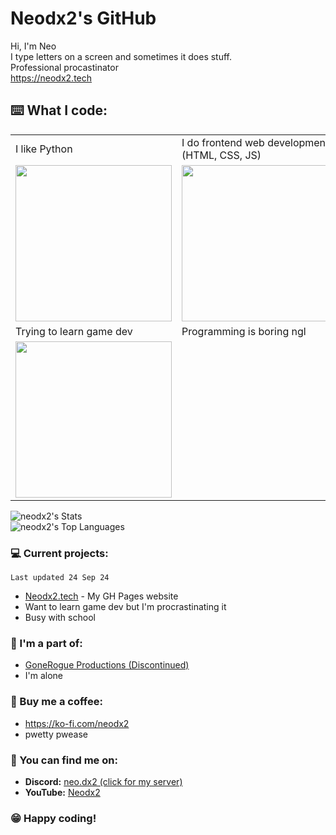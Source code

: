 # Neodx2's GitHub

Hi, I'm Neo<br/>
I type letters on a screen and sometimes it does stuff.<br/>
Professional procastinator<br/>
https://neodx2.tech

## ⌨️ What I code:
| | |
|---|---|
| I like Python | I do frontend web development (HTML, CSS, JS) |
| <img src="https://github.com/Neodx2/Neodx2/blob/main/python-beloved.gif" height="250" width="250"> | <img src="https://github.com/Neodx2/Neodx2/blob/main/css-html.gif" height="250" width="250"> |
| Trying to learn game dev | Programming is boring ngl |
| <img src="https://github.com/Neodx2/Neodx2/blob/main/game-dev.gif" height="250" width="250"> | |

![neodx2's Stats](https://github-readme-stats.vercel.app/api?username=neodx2&theme=prussian&show_icons=true&hide_border=true&count_private=false)</br>
![neodx2's Top Languages](https://github-readme-stats.vercel.app/api/top-langs/?username=neodx2&theme=prussian&show_icons=true&hide_border=true&layout=compact)

### 💻 Current projects:
`Last updated 24 Sep 24`
- [Neodx2.tech](https://github.com/Neodx2/neodels.github.io) - My GH Pages website
- Want to learn game dev but I'm procrastinating it
- Busy with school

### 👥 I'm a part of:
- [GoneRogue Productions (Discontinued)](https://github.com/GoneRogueProductions)
- I'm alone

### 🍵 Buy me a coffee:
- https://ko-fi.com/neodx2
- pwetty pwease

### 💬 You can find me on:
- **Discord:** [neo.dx2 (click for my server)](https://neodx2.tech/discord)
- **YouTube:** [Neodx2](https://www.youtube.com/@neodx2)

### 😁 Happy coding!
<!---
Neodx2/Neodx2 is a ✨ special ✨ repository because its `README.md` (this file) appears on your GitHub profile.
You can click the Preview link to take a look at your changes.
--->
